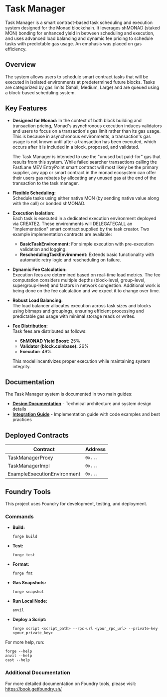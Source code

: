 # Task Manager

Task Manager is a smart contract–based task scheduling and execution system designed for the Monad blockchain. It leverages shMONAD (staked MON) bonding for enhanced yield in between scheduling and execution, and uses advanced load balancing and dynamic fee pricing to schedule tasks with predictable gas usage. An emphasis was placed on gas efficiency.

## Overview

The system allows users to schedule smart contract tasks that will be executed in isolated environments at predetermined future blocks. Tasks are categorized by gas limits (Small, Medium, Large) and are queued using a block-based scheduling system.

## Key Features 
- **Designed for Monad:** 
  In the context of both block building and transaction pricing, Monad's asynchronous execution induces validators and users to focus on a transaction's gas limit rather than its gas usage. This is because in asynchronous environments, a transaction's gas usage is not known until after a transaction has been executed, which occurs after it is included in a block, proposed, and validated.
  
  The Task Manager is intended to use the "unused but paid-for" gas that results from this system. While failed searcher transactions calling the FastLane MEV EntryPoint smart contract will most likely be the primary supplier, any app or smart contract in the monad ecosystem can offer their users gas rebates by allocating any unused gas at the end of the transaction to the task manager.

- **Flexible Scheduling:**  
  Schedule tasks using either native MON (by sending native value along with the call) or bonded shMONAD.

- **Execution Isolation:**  
  Each task is executed in a dedicated execution environment deployed via CREATE2. These environments will DELEGATECALL an "implementation" smart contract supplied by the task creator. Two example implementation contracts are available:
  - **BasicTaskEnvironment:** For simple execution with pre-execution validation and logging.
  - **ReschedulingTaskEnvironment:** Extends basic functionality with automatic retry logic and rescheduling on failure.

- **Dynamic Fee Calculation:**  
  Execution fees are determined based on real-time load metrics. The fee computation considers multiple depths (block-level, group-level, supergroup-level) and factors in network congestion. Additional work is being done on the fee calculation and we expect it to change over time.

- **Robust Load Balancing:**  
  The load balancer allocates execution across task sizes and blocks using bitmaps and groupings, ensuring efficient processing and predictable gas usage with minimal storage reads or writes.

- **Fee Distribution:**  
  Task fees are distributed as follows:
  - **ShMONAD Yield Boost:** 25%
  - **Validator (block.coinbase):** 26%
  - **Executor:** 49%
  
  This model incentivizes proper execution while maintaining system integrity.

## Documentation

The Task Manager system is documented in two main guides:

- **[Design Documentation](docs/design.md)** - Technical architecture and system design details
- **[Integration Guide](docs/integration.md)** - Implementation guide with code examples and best practices

## Deployed Contracts

| Contract | Address |
|----------|---------|
| TaskManagerProxy | `0x...` |
| TaskManagerImpl | `0x...` |
| ExampleExecutionEnvironment | `0x...` |

## Foundry Tools

This project uses Foundry for development, testing, and deployment.

### Commands

- **Build:**  
  ```shell
  forge build
  ```

- **Test:**  
  ```shell
  forge test
  ```

- **Format:**  
  ```shell
  forge fmt
  ```

- **Gas Snapshots:**  
  ```shell
  forge snapshot
  ```

- **Run Local Node:**  
  ```shell
  anvil
  ```

- **Deploy a Script:**  
  ```shell
  forge script <script_path> --rpc-url <your_rpc_url> --private-key <your_private_key>
  ```

For more help, run:
```shell
forge --help
anvil --help
cast --help
```

### Additional Documentation

For more detailed documentation on Foundry tools, please visit:
https://book.getfoundry.sh/
